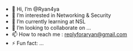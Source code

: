 - 👋 Hi, I’m @Ryan4ya
- 👀 I’m interested in Networking & Security 
- 🌱 I’m currently learning at NSL
- 💞️ I’m looking to collaborate on ...
- 📫 How to reach me : replyforaryan@gmail.com
- ⚡ Fun fact: ...

<!---
Ryan4ya/Ryan4ya is a ✨ special ✨ repository because its `README.md` (this file) appears on your GitHub profile.
You can click the Preview link to take a look at your changes.
--->
